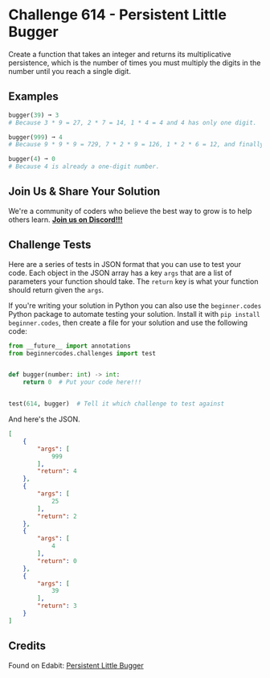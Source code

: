 # Challenge 614 - Persistent Little Bugger

Create a function that takes an integer and returns its multiplicative persistence, which is the number of times you must multiply the digits in the number until you reach a single digit.

## Examples
```python
bugger(39) ➞ 3
# Because 3 * 9 = 27, 2 * 7 = 14, 1 * 4 = 4 and 4 has only one digit.

bugger(999) ➞ 4
# Because 9 * 9 * 9 = 729, 7 * 2 * 9 = 126, 1 * 2 * 6 = 12, and finally 1 * 2 = 2.

bugger(4) ➞ 0
# Because 4 is already a one-digit number.
```
## Join Us & Share Your Solution

We're a community of coders who believe the best way to grow is to help others learn. **[Join us on Discord!!!](https://discord.gg/sfHykntuGy)**

## Challenge Tests

Here are a series of tests in JSON format that you can use to test your code. Each object in the JSON array has a key `args` that are a list of parameters your function should take. The `return` key is what your function should return given the `args`. 

If you're writing your solution in Python you can also use the `beginner.codes` Python package to automate testing your solution. Install it with `pip install beginner.codes`, then create a file for your solution and use the following code:
```python
from __future__ import annotations
from beginnercodes.challenges import test


def bugger(number: int) -> int:
    return 0  # Put your code here!!!


test(614, bugger)  # Tell it which challenge to test against
```
And here's the JSON.
```json
[
    {
        "args": [
            999
        ],
        "return": 4
    },
    {
        "args": [
            25
        ],
        "return": 2
    },
    {
        "args": [
            4
        ],
        "return": 0
    },
    {
        "args": [
            39
        ],
        "return": 3
    }
]
```
## Credits

Found on Edabit: [Persistent Little Bugger](https://edabit.com/challenge/yYE8bJ5jhJgAoc5ir)
